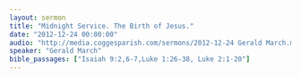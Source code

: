 ```yaml
---
layout: sermon
title: "Midnight Service. The Birth of Jesus."
date: "2012-12-24 00:00:00"
audio: "http://media.coggesparish.com/sermons/2012-12-24 Gerald March.mp3"
speaker: "Gerald March"
bible_passages: ["Isaiah 9:2,6-7,Luke 1:26-38, Luke 2:1-20"]
---
```

